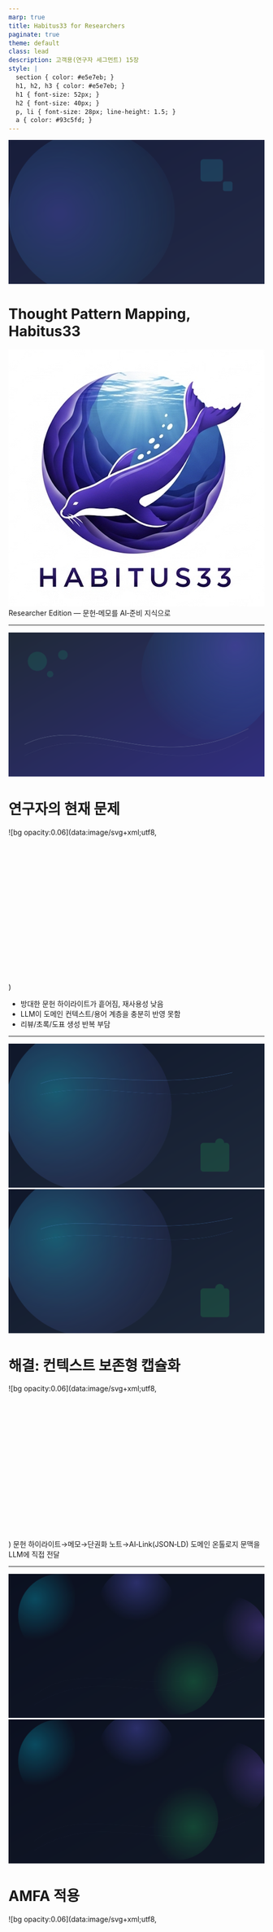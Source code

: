 ```yaml
---
marp: true
title: Habitus33 for Researchers
paginate: true
theme: default
class: lead
description: 고객용(연구자 세그먼트) 15장
style: |
  section { color: #e5e7eb; }
  h1, h2, h3 { color: #e5e7eb; }
  h1 { font-size: 52px; }
  h2 { font-size: 40px; }
  p, li { font-size: 28px; line-height: 1.5; }
  a { color: #93c5fd; }
---
```


![bg](./assets/bg_cover.svg)
# Thought Pattern Mapping, Habitus33
![bg right:40% 80%](../../frontend/public/images/mascot/habitus-logo-seal.png)
Researcher Edition — 문헌‑메모를 AI‑준비 지식으로

---

![bg](./assets/bg_problem.svg)
# 연구자의 현재 문제
![bg opacity:0.06](data:image/svg+xml;utf8,<svg xmlns='http://www.w3.org/2000/svg' width='1600' height='900'><rect x='80' y='560' width='1440' height='260' rx='16' fill='%23ffffff' fill-opacity='0.06' stroke='%2393c5fd' stroke-dasharray='10,8' stroke-opacity='0.5' stroke-width='3'/><text x='150' y='700' fill='%2393c5fd' fill-opacity='0.8' font-size='28' font-family='Arial'>Screenshot placeholder</text></svg>)
- 방대한 문헌 하이라이트가 흩어짐, 재사용성 낮음
- LLM이 도메인 컨텍스트/용어 계층을 충분히 반영 못함
- 리뷰/초록/도표 생성 반복 부담

---

![bg](./assets/bg_solution.svg)
![bg](./assets/bg_solution.svg)
# 해결: 컨텍스트 보존형 캡슐화
![bg opacity:0.06](data:image/svg+xml;utf8,<svg xmlns='http://www.w3.org/2000/svg' width='1600' height='900'><rect x='80' y='560' width='1440' height='260' rx='16' fill='%23ffffff' fill-opacity='0.06' stroke='%2374c0fc' stroke-dasharray='10,8' stroke-opacity='0.5' stroke-width='3'/><text x='150' y='700' fill='%2374c0fc' fill-opacity='0.8' font-size='28' font-family='Arial'>Screenshot placeholder</text></svg>)
문헌 하이라이트→메모→단권화 노트→AI‑Link(JSON‑LD)
도메인 온톨로지 문맥을 LLM에 직접 전달

---

![bg](./assets/bg_amfa.svg)
![bg](./assets/bg_amfa.svg)
# AMFA 적용
![bg opacity:0.06](data:image/svg+xml;utf8,<svg xmlns='http://www.w3.org/2000/svg' width='1600' height='900'><rect x='80' y='560' width='1440' height='260' rx='16' fill='%23ffffff' fill-opacity='0.06' stroke='%238b5cf6' stroke-dasharray='10,8' stroke-opacity='0.5' stroke-width='3'/><text x='150' y='700' fill='%238b5cf6' fill-opacity='0.8' font-size='28' font-family='Arial'>Screenshot placeholder</text></svg>)
- Atomic Memo(논문 단락 요약)
- Memo Evolution(근거/연결/인용 정리)
- Focused Note(섹션 구조 유지)
- AI‑Link(용어/관계 캡슐)

---

![bg](./assets/bg_solution.svg)
![bg](./assets/bg_solution.svg)
# 워크플로우(요약)
![bg opacity:0.06](data:image/svg+xml;utf8,<svg xmlns='http://www.w3.org/2000/svg' width='1600' height='900'><rect x='80' y='560' width='1440' height='260' rx='16' fill='%23ffffff' fill-opacity='0.06' stroke='%230ea5e9' stroke-dasharray='10,8' stroke-opacity='0.5' stroke-width='3'/><text x='150' y='700' fill='%230ea5e9' fill-opacity='0.8' font-size='28' font-family='Arial'>Screenshot placeholder</text></svg>)
PDF 선택→메모 → 단권화(순서/출처 유지) →
하이브리드 검색 → AI 요약/리뷰/표 생성

---

![bg](./assets/bg_problem.svg)
![bg](./assets/bg_problem.svg)
# 데모 1: 문헌 캡처
![bg opacity:0.08](data:image/svg+xml;utf8,<svg xmlns='http://www.w3.org/2000/svg' width='1600' height='900'><rect x='80' y='520' width='1440' height='300' rx='16' fill='%23ffffff' fill-opacity='0.08' stroke='%2394a3b8' stroke-dasharray='10,8' stroke-opacity='0.6' stroke-width='3'/><text x='150' y='690' fill='%2394a3b8' fill-opacity='0.9' font-size='28' font-family='Arial'>PDF highlight</text></svg>)
- 하이라이트→원클릭 메모 저장
- 반추 메모 자동화로 맥락 손실 최소화

---

![bg](./assets/bg_amfa.svg)
![bg](./assets/bg_amfa.svg)
# 데모 2: 구조화/관계화
![bg opacity:0.08](data:image/svg+xml;utf8,<svg xmlns='http://www.w3.org/2000/svg' width='1600' height='900'><rect x='80' y='520' width='1440' height='300' rx='16' fill='%23ffffff' fill-opacity='0.08' stroke='%23a78bfa' stroke-dasharray='10,8' stroke-opacity='0.6' stroke-width='3'/><text x='150' y='690' fill='%23a78bfa' fill-opacity='0.9' font-size='28' font-family='Arial'>Links / graph</text></svg>)
- 생각추가/연결로 개념 그래프 강화
- 단권화 노트에 출처·순서 보존

---

![bg](./assets/bg_solution.svg)
![bg](./assets/bg_solution.svg)
# 데모 3: 캡슐 활용
![bg opacity:0.08](data:image/svg+xml;utf8,<svg xmlns='http://www.w3.org/2000/svg' width='1600' height='900'><rect x='80' y='520' width='1440' height='300' rx='16' fill='%23ffffff' fill-opacity='0.08' stroke='%236366f1' stroke-dasharray='10,8' stroke-opacity='0.6' stroke-width='3'/><text x='150' y='690' fill='%236366f1' fill-opacity='0.9' font-size='28' font-family='Arial'>AI‑Link / review</text></svg>)
- AI‑Link로 도메인 컨텍스트 주입
- 리뷰 초안/도표/요약 자동 생성 가속

---

![bg](./assets/bg_amfa.svg)
![bg](./assets/bg_amfa.svg)
# 개인 지식 검색 + 대화
![bg opacity:0.06](data:image/svg+xml;utf8,<svg xmlns='http://www.w3.org/2000/svg' width='1600' height='900'><rect x='80' y='560' width='1440' height='260' rx='16' fill='%23ffffff' fill-opacity='0.06' stroke='%230ea5e9' stroke-dasharray='10,8' stroke-opacity='0.5' stroke-width='3'/><text x='150' y='700' fill='%230ea5e9' fill-opacity='0.8' font-size='28' font-family='Arial'>Search / chat</text></svg>)
- 키워드+벡터 검색으로 관련 연구 즉시 회수
- 결과를 컨텍스트로 질의 → 정확한 인용/근거 포함

---

![bg](./assets/bg_problem.svg)
![bg](./assets/bg_problem.svg)
# 차별화(연구자 관점)
![bg opacity:0.06](data:image/svg+xml;utf8,<svg xmlns='http://www.w3.org/2000/svg' width='1600' height='900'><rect x='80' y='560' width='1440' height='260' rx='16' fill='%23ffffff' fill-opacity='0.06' stroke='%2394a3b8' stroke-dasharray='10,8' stroke-opacity='0.5' stroke-width='3'/><text x='150' y='700' fill='%2394a3b8' fill-opacity='0.8' font-size='28' font-family='Arial'>Diff visual</text></svg>)
- 도메인 온톨로지 보존, 출처·순서 일관 관리
- 외부 LLM에 직접 주입 가능한 JSON‑LD 캡슐

---

![bg](./assets/bg_solution.svg)
![bg](./assets/bg_solution.svg)
# 결과/ROI
![bg opacity:0.06](data:image/svg+xml;utf8,<svg xmlns='http://www.w3.org/2000/svg' width='1600' height='900'><rect x='80' y='560' width='1440' height='260' rx='16' fill='%23ffffff' fill-opacity='0.06' stroke='%230ea5e9' stroke-dasharray='10,8' stroke-opacity='0.5' stroke-width='3'/><text x='150' y='700' fill='%230ea5e9' fill-opacity='0.8' font-size='28' font-family='Arial'>Value metrics</text></svg>)
- 리서치 합성 속도·품질 동시 개선
- 중복 검색/요약 공수 절감

---

![bg](./assets/bg_problem.svg)
![bg](./assets/bg_problem.svg)
# 플랜(예시)
![bg opacity:0.06](data:image/svg+xml;utf8,<svg xmlns='http://www.w3.org/2000/svg' width='1600' height='900'><rect x='80' y='560' width='1440' height='260' rx='16' fill='%23ffffff' fill-opacity='0.06' stroke='%2393c5fd' stroke-dasharray='10,8' stroke-opacity='0.5' stroke-width='3'/><text x='150' y='700' fill='%2393c5fd' fill-opacity='0.8' font-size='28' font-family='Arial'>Pricing</text></svg>)
- Free: 기본 수집/검색
- Pro: 무제한/심층 분석/AI‑Link 확장
- Premium: 팀 공유/리뷰 파이프라인

---

![bg](./assets/bg_solution.svg)
![bg](./assets/bg_solution.svg)
# 콜투액션
![bg opacity:0.06](data:image/svg+xml;utf8,<svg xmlns='http://www.w3.org/2000/svg' width='1600' height='900'><rect x='80' y='560' width='1440' height='260' rx='16' fill='%23ffffff' fill-opacity='0.06' stroke='%230ea5e9' stroke-dasharray='10,8' stroke-opacity='0.5' stroke-width='3'/><text x='150' y='700' fill='%230ea5e9' fill-opacity='0.8' font-size='28' font-family='Arial'>CTA</text></svg>)
샘플 논문으로 3분 데모 → 연구 캡슐 즉시 생성


